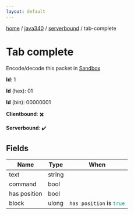 ```yaml
---
layout: default
---
```


[home](/)  /  [java340](/protocol/java340)  /  [serverbound](/protocol/java340/serverbound)  /  tab-complete

# Tab complete

Encode/decode this packet in [Sandbox](../../../sandbox/java340#Serverbound.TabComplete)

**Id**: 1

**Id** (hex): 01

**Id** (bin): 00000001

**Clientbound**: ✖️

**Serverbound**: ✔️

## Fields

Name | Type | When
---|---|:---:
text | string | 
command | bool | 
has position | bool | 
block | ulong | <code>has position</code> is <code><span style="color:#009688">true</span></code>
